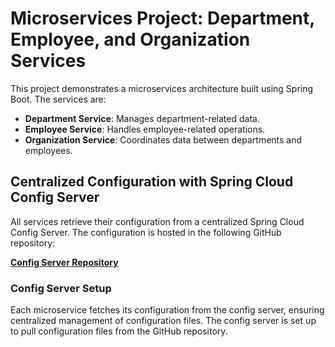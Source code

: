 # Microservices Project: Department, Employee, and Organization Services

This project demonstrates a microservices architecture built using Spring Boot. The services are:

- **Department Service**: Manages department-related data.
- **Employee Service**: Handles employee-related operations.
- **Organization Service**: Coordinates data between departments and employees.

## Centralized Configuration with Spring Cloud Config Server

All services retrieve their configuration from a centralized Spring Cloud Config Server. The configuration is hosted in the following GitHub repository:

[**Config Server Repository**](https://github.com/Nisanth2004/config-server-repo)

### Config Server Setup

Each microservice fetches its configuration from the config server, ensuring centralized management of configuration files. The config server is set up to pull configuration files from the GitHub repository.
